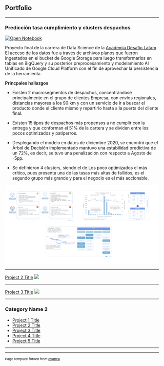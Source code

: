 ## Portfolio

---

### Predicción tasa cumplimiento y clusters despachos

[![Open Notebook](https://img.shields.io/badge/Jupyter-Open_Notebook-blue?logo=Jupyter)](capstone_desafiolatam.html)

Proyecto final de la carrera de Data Science de la [Academia Desafío Latam](https://desafiolatam.com/data-science/).
El acceso de los datos fue a través de archivos planos que fueron ingestados en el bucket de Google Storage para luego transformarlos en tablas en BigQuery y su posterior preprocesamiento y modelamiento AI Unificado de Google Cloud Platform con el fin de aprovechar la persistencia de la herramienta.

**Princpales hallazgos**

* Existen 2 macrosegmentos de despachos, concentrándose principalmente en el grupo de clientes Empresa, con envíos regionales, distancias mayores a los 90 km y con un servicio de ir a buscar el producto donde el cliente mismo y repartirlo hasta a la puerta del cliente final.

* Existen 15 tipos de despachos más propensos a no cumplir con la entrega y que conforman el 51% de la cartera y se dividen entre los pocos optimizados y patiperros.

* Desplegando el modelo en datos de diciembre 2020, se encontró que el Árbol de Decisión implementado mantuvo una estabilidad predictiva de un 72%, es decir, se tuvo una penalización con respecto a Agosto de -5pp.

* Se definieron 4 clusters, siendo el de Los poco optimizados el más crítico, pues presenta una de las tasas más altas de fallidos, es el segundo grupo más grande y para el negocio es el más accionable.




<img src="principales hallazgos.png?raw=true"/> 



---
[Project 2 Title](/pdf/sample_presentation.pdf)
<img src="images/dummy_thumbnail.jpg?raw=true"/>

---
[Project 3 Title](http://example.com/)
<img src="images/dummy_thumbnail.jpg?raw=true"/>

---

### Category Name 2

- [Project 1 Title](http://example.com/)
- [Project 2 Title](http://example.com/)
- [Project 3 Title](http://example.com/)
- [Project 4 Title](http://example.com/)
- [Project 5 Title](http://example.com/)

---




---
<p style="font-size:11px">Page template forked from <a href="https://github.com/evanca/quick-portfolio">evanca</a></p>
<!-- Remove above link if you don't want to attibute -->
